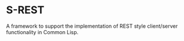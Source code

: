 # S-REST

A framework to support the implementation of REST style client/server functionality in Common Lisp.
